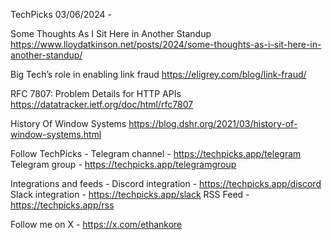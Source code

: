 TechPicks 03/06/2024 -

Some Thoughts As I Sit Here in Another Standup
https://www.lloydatkinson.net/posts/2024/some-thoughts-as-i-sit-here-in-another-standup/

Big Tech’s role in enabling link fraud
https://eligrey.com/blog/link-fraud/

RFC 7807: Problem Details for HTTP APIs
https://datatracker.ietf.org/doc/html/rfc7807

History Of Window Systems
https://blog.dshr.org/2021/03/history-of-window-systems.html

Follow TechPicks -
Telegram channel - https://techpicks.app/telegram
Telegram group - https://techpicks.app/telegramgroup

Integrations and feeds -
Discord integration - https://techpicks.app/discord
Slack integration - https://techpicks.app/slack
RSS Feed - https://techpicks.app/rss

Follow me on X - https://x.com/ethankore